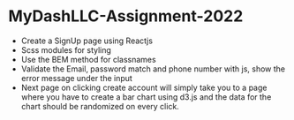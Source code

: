 # MyDashLLC-Assignment-2022
- Create a SignUp page using Reactjs 
- Scss modules for styling 
- Use the BEM method for classnames 
- Validate the Email, password match and phone number with js, show the error message under the input 
- Next page on clicking create account will simply take you to a page where you have to create a bar chart using d3.js and the data for the chart should be randomized on every click. 
